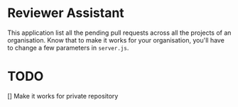 # Reviewer Assistant

This application list all the pending pull requests across all the projects of
an organisation. Know that to make it works for your organisation, you'll have
to change a few parameters in `server.js`.

# TODO

[] Make it works for private repository
